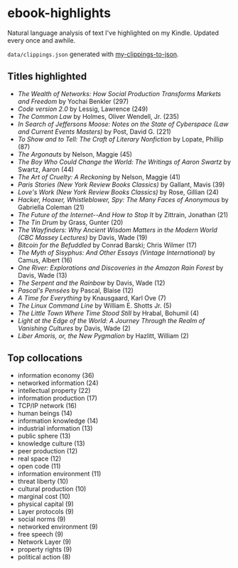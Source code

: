 # ebook-highlights

Natural language analysis of text I've highlighted on my Kindle.
Updated every once and awhile.

`data/clippings.json` generated with 
[my-clippings-to-json](https://github.com/maximumhallinan/my-clippings-to-json).

## Titles highlighted

- *The Wealth of Networks: How Social Production Transforms Markets and Freedom* by Yochai Benkler (297)
- *Code version 2.0* by Lessig, Lawrence (249)
- *The Common Law* by Holmes, Oliver Wendell, Jr. (235)
- *In Search of Jeffersons Moose: Notes on the State of Cyberspace (Law and Current Events Masters)* by Post, David G. (221)
- *To Show and to Tell: The Craft of Literary Nonfiction* by Lopate, Phillip (87)
- *The Argonauts* by Nelson, Maggie (45)
- *The Boy Who Could Change the World: The Writings of Aaron Swartz* by Swartz, Aaron (44)
- *The Art of Cruelty: A Reckoning* by Nelson, Maggie (41)
- *Paris Stories (New York Review Books Classics)* by Gallant, Mavis (39)
- *Love's Work (New York Review Books Classics)* by Rose, Gillian (24)
- *Hacker, Hoaxer, Whistleblower, Spy: The Many Faces of Anonymous* by Gabriella Coleman (21)
- *The Future of the Internet--And How to Stop It* by Zittrain, Jonathan (21)
- *The Tin Drum* by Grass, Gunter (20)
- *The Wayfinders: Why Ancient Wisdom Matters in the Modern World (CBC Massey Lectures)* by Davis, Wade (19)
- *Bitcoin for the Befuddled* by Conrad Barski; Chris Wilmer (17)
- *The Myth of Sisyphus: And Other Essays (Vintage International)* by Camus, Albert (16)
- *One River: Explorations and Discoveries in the Amazon Rain Forest* by Davis, Wade (13)
- *The Serpent and the Rainbow* by Davis, Wade (12)
- *Pascal's Pensées* by Pascal, Blaise (12)
- *A Time for Everything* by Knausgaard, Karl Ove (7)
- *The Linux Command Line* by William E. Shotts Jr. (5)
- *The Little Town Where Time Stood Still* by Hrabal, Bohumil (4)
- *Light at the Edge of the World: A Journey Through the Realm of Vanishing Cultures* by Davis, Wade (2)
- *Liber Amoris, or, the New Pygmalion* by Hazlitt, William (2)

## Top collocations

- information economy (36)
- networked information (24)
- intellectual property (22)
- information production (17)
- TCP/IP network (16)
- human beings (14)
- information knowledge (14)
- industrial information (13)
- public sphere (13)
- knowledge culture (13)
- peer production (12)
- real space (12)
- open code (11)
- information environment (11)
- threat liberty (10)
- cultural production (10)
- marginal cost (10)
- physical capital (9)
- Layer protocols (9)
- social norms (9)
- networked environment (9)
- free speech (9)
- Network Layer (9)
- property rights (9)
- political action (8)
